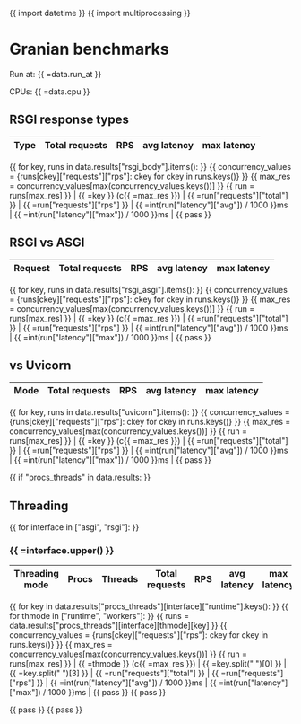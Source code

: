 {{ import datetime }}
{{ import multiprocessing }}
# Granian benchmarks

Run at: {{ =data.run_at }}

CPUs: {{ =data.cpu }}

## RSGI response types

| Type | Total requests | RPS | avg latency | max latency |
| --- | --- | --- | --- | --- |
{{ for key, runs in data.results["rsgi_body"].items(): }}
{{ concurrency_values = {runs[ckey]["requests"]["rps"]: ckey for ckey in runs.keys()} }}
{{ max_res = concurrency_values[max(concurrency_values.keys())] }}
{{ run = runs[max_res] }}
| {{ =key }} (c{{ =max_res }}) | {{ =run["requests"]["total"] }} | {{ =run["requests"]["rps"] }} | {{ =int(run["latency"]["avg"]) / 1000 }}ms | {{ =int(run["latency"]["max"]) / 1000 }}ms |
{{ pass }}

## RSGI vs ASGI

| Request | Total requests | RPS | avg latency | max latency |
| --- | --- | --- | --- | --- |
{{ for key, runs in data.results["rsgi_asgi"].items(): }}
{{ concurrency_values = {runs[ckey]["requests"]["rps"]: ckey for ckey in runs.keys()} }}
{{ max_res = concurrency_values[max(concurrency_values.keys())] }}
{{ run = runs[max_res] }}
| {{ =key }} (c{{ =max_res }}) | {{ =run["requests"]["total"] }} | {{ =run["requests"]["rps"] }} | {{ =int(run["latency"]["avg"]) / 1000 }}ms | {{ =int(run["latency"]["max"]) / 1000 }}ms |
{{ pass }}

## vs Uvicorn

| Mode | Total requests | RPS | avg latency | max latency |
| --- | --- | --- | --- | --- |
{{ for key, runs in data.results["uvicorn"].items(): }}
{{ concurrency_values = {runs[ckey]["requests"]["rps"]: ckey for ckey in runs.keys()} }}
{{ max_res = concurrency_values[max(concurrency_values.keys())] }}
{{ run = runs[max_res] }}
| {{ =key }} (c{{ =max_res }}) | {{ =run["requests"]["total"] }} | {{ =run["requests"]["rps"] }} | {{ =int(run["latency"]["avg"]) / 1000 }}ms | {{ =int(run["latency"]["max"]) / 1000 }}ms |
{{ pass }}

{{ if "procs_threads" in data.results: }}
## Threading

{{ for interface in ["asgi", "rsgi"]: }}
### {{ =interface.upper() }}

| Threading mode | Procs | Threads | Total requests | RPS | avg latency | max latency |
| --- | --- | --- | --- | --- | --- | --- |
{{ for key in data.results["procs_threads"][interface]["runtime"].keys(): }}
{{ for thmode in ["runtime", "workers"]: }}
{{ runs = data.results["procs_threads"][interface][thmode][key] }}
{{ concurrency_values = {runs[ckey]["requests"]["rps"]: ckey for ckey in runs.keys()} }}
{{ max_res = concurrency_values[max(concurrency_values.keys())] }}
{{ run = runs[max_res] }}
| {{ =thmode }} (c{{ =max_res }}) | {{ =key.split(" ")[0] }} | {{ =key.split(" ")[3] }} | {{ =run["requests"]["total"] }} | {{ =run["requests"]["rps"] }} | {{ =int(run["latency"]["avg"]) / 1000 }}ms | {{ =int(run["latency"]["max"]) / 1000 }}ms |
{{ pass }}
{{ pass }}

{{ pass }}
{{ pass }}
